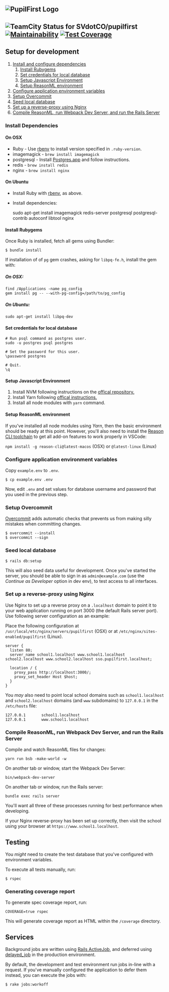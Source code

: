 ![PupilFirst Logo](https://s3.amazonaws.com/public-assets.sv.co/random/201908/pupilfirst-logo-300px.png)
---
![TeamCity Status for SVdotCO/pupilfirst](https://ci.sv.co/app/rest/builds/buildType:(id:PupilFirst_ContinuousIntegration)/statusIcon)
[![Maintainability](https://api.codeclimate.com/v1/badges/e1b6a2e1d15fba19e49e/maintainability)](https://codeclimate.com/repos/5d638348e7bd3c018b001e28/maintainability)
[![Test Coverage](https://api.codeclimate.com/v1/badges/e1b6a2e1d15fba19e49e/test_coverage)](https://codeclimate.com/repos/5d638348e7bd3c018b001e28/test_coverage)
---
## Setup for development

1. [Install and configure dependencies](#install-dependencies)
    1. [Install Rubygems](#install-rubygems)
    2. [Set credentials for local database](#set-credentials-for-local-database)
    3. [Setup Javascript Environment](#setup-javascript-environment)
    4. [Setup ReasonML environment](#setup-reasonml-environment)
2. [Configure application environment variables](#configure-application-environment-variables)
3. [Setup Overcommit](#setup-overcommit)
4. [Seed local database](#seed-local-database)
5. [Set up a reverse-proxy using Nginx](#set-up-a-reverse-proxy-using-nginx)
6. [Compile ReasonML, run Webpack Dev Server, and run the Rails Server](#compile-reasonml-run-webpack-dev-server-and-run-the-rails-server)

### Install Dependencies

#### On OSX

  * Ruby - Use [rbenv](https://github.com/rbenv/rbenv) to install version specified in `.ruby-version`.
  * imagemagick - `brew install imagemagick`
  * postgresql - Install [Postgres.app](http://postgresapp.com) and follow instructions.
  * redis - `brew install redis`
  * nginx - `brew install nginx`

#### On Ubuntu

  * Install Ruby with [rbenv](https://github.com/rbenv/rbenv), as above.
  * Install dependencies:


    sudo apt-get install imagemagick redis-server postgresql postgresql-contrib autoconf libtool nginx

#### Install Rubygems

Once Ruby is installed, fetch all gems using Bundler:

    $ bundle install

If installation of of `pg` gem crashes, asking for `libpq-fe.h`, install the gem with:

##### On OSX:

    find /Applications -name pg_config
    gem install pg -- --with-pg-config=/path/to/pg_config

##### On Ubuntu:

    sudo apt-get install libpq-dev

#### Set credentials for local database

    # Run psql command as postgres user.
    sudo -u postgres psql postgres

    # Set the password for this user.
    \password postgres

    # Quit.
    \q

#### Setup Javascript Environment

1. Install NVM following instructions on the [offical repository.](https://github.com/creationix/nvm)
2. Install Yarn following [offical instructions.](https://yarnpkg.com/en/docs/install)
3. Install all node modules with `yarn` command.

#### Setup ReasonML environment

If you've installed all node modules using _Yarn_, then the basic environment should be ready at this point. However,
you'll also need to install the [Reason CLI toolchain](https://github.com/reasonml/reason-cli) to get all add-on
features to work properly in VSCode:

`npm install -g reason-cli@latest-macos` (OSX) or `@latest-linux` (Linux)

### Configure application environment variables

Copy `example.env` to `.env`.

    $ cp example.env .env

Now, edit `.env` and set values for database username and password that you used in the previous step.

### Setup Overcommit

[Overcommit](https://github.com/sds/overcommit) adds automatic checks that prevents us from making silly mistakes when
committing changes.

    $ overcommit --install
    $ overcommit --sign

### Seed local database

    $ rails db:setup

This will also seed data useful for development. Once you've started the server, you should be able to sign in as
`admin@example.com` (use the _Continue as Developer_ option in dev env), to test access to all interfaces.

### Set up a reverse-proxy using Nginx

Use Nginx to set up a reverse proxy on a `.localhost` domain to point it to your web application running on port 3000
(the default Rails server port). Use following server configuration as an example:

Place the following configuration at `/usr/local/etc/nginx/servers/pupilfirst` (OSX) or at
`/etc/nginx/sites-enabled/pupilfirst` (Linux).

    server {
      listen 80;
      server_name school1.localhost www.school1.localhost school2.localhost www.school2.localhost sso.pupilfirst.localhost;

      location / {
        proxy_pass http://localhost:3000/;
        proxy_set_header Host $host;
      }
    }

You _may_ also need to point local school domains such as `school1.localhost` and `school2.localhost` domains
(and `www` subdomains) to `127.0.0.1` in the `/etc/hosts` file:

    127.0.0.1       school1.localhost
    127.0.0.1       www.school1.localhost

### Compile ReasonML, run Webpack Dev Server, and run the Rails Server

Compile and watch ReasonML files for changes:

    yarn run bsb -make-world -w

On another tab or window, start the Webpack Dev Server:

    bin/webpack-dev-server

On another tab or window, run the Rails server:

    bundle exec rails server

You'll want all three of these processes running for best performance when developing.

If your Nginx reverse-proxy has been set up correctly, then visit the school using your browser at
`https://www.school1.localhost`.

## Testing

You _might_ need to create the test database that you've configured with environment variables.

To execute all tests manually, run:

    $ rspec

### Generating coverage report

To generate spec coverage report, run:

    COVERAGE=true rspec

This will generate coverage report as HTML within the `/coverage` directory.

## Services

Background jobs are written using [Rails ActiveJob](https://guides.rubyonrails.org/active_job_basics.html), and deferred
using [delayed_job](https://github.com/collectiveidea/delayed_job) in the production environment.

By default, the development and test environment run jobs in-line with a request. If you've manually configured the
application to defer them instead, you can execute the jobs with:

    $ rake jobs:workoff
